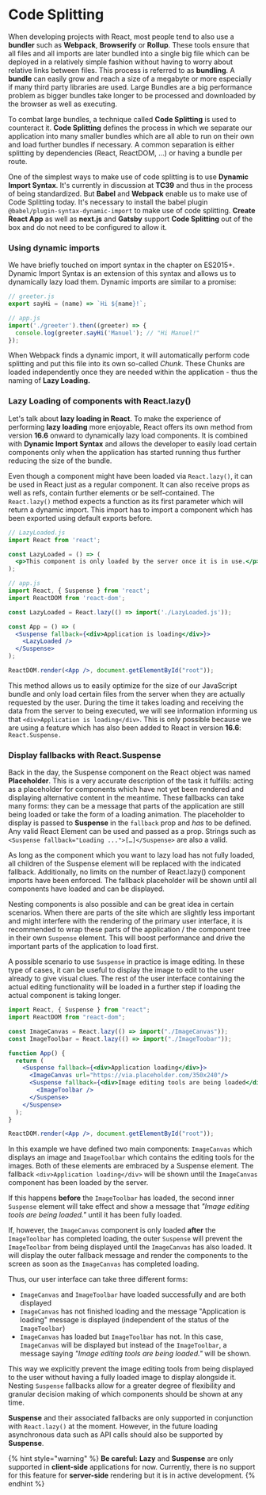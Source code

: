 # Code Splitting



When developing projects with React, most people tend to also use a **bundler** such as **Webpack**, **Browserify** or **Rollup**. These tools ensure that all files and all imports are later bundled into a single big file which can be deployed in a relatively simple fashion without having to worry about relative links between files. This process is referred to as **bundling**. A **bundle** can easily grow and reach a size of a megabyte or more especially if many third party libraries are used. Large Bundles are a big performance problem as bigger bundles take longer to be processed and downloaded by the browser as well as executing.

To combat large bundles, a technique called **Code Splitting** is used to counteract it. **Code Splitting** defines the process in which we separate our application into many smaller bundles which are all able to run on their own and load further bundles if necessary. A common separation is either splitting by dependencies \(React, ReactDOM, ...\) or having a bundle per route.

One of the simplest ways to make use of code splitting is to use **Dynamic Import Syntax**. It's currently in discussion at **TC39** and thus in the process of being standardized. But **Babel** and **Webpack** enable us to make use of Code Splitting today. It's necessary to install the babel plugin `@babel/plugin-syntax-dynamic-import` to make use of code splitting. **Create React App** as well as **next.js** and **Gatsby** support **Code Splitting** out of the box and do not need to be configured to allow it.

### Using dynamic imports

We have briefly touched on import syntax in the chapter on ES2015+. Dynamic Import Syntax is an extension of this syntax and allows us to dynamically lazy load them. Dynamic imports are similar to a promise:

```jsx
// greeter.js
export sayHi = (name) => `Hi ${name}!`;
```

```jsx
// app.js
import('./greeter').then((greeter) => {
  console.log(greeter.sayHi('Manuel'); // "Hi Manuel!"
});
```

When Webpack finds a dynamic import, it will automatically perform code splitting and put this file into its own so-called _Chunk_. These Chunks are loaded independently once they are needed within the application - thus the naming of **Lazy Loading.**

### Lazy Loading of components with React.lazy\(\)

Let's talk about **lazy loading in React**. To make the experience of performing **lazy loading** more enjoyable, React offers its own method from version **16.6** onward to dynamically lazy load components. It is combined with **Dynamic Import Syntax** and allows the developer to easily load certain components only when the application has started running thus further reducing the size of the bundle.

Even though a component might have been loaded via `React.lazy()`, it can be used in React just as a regular component. It can also receive props as well as refs, contain further elements or be self-contained. The `React.lazy()` method expects a function as its first parameter which will return a dynamic import. This import has to import a component which has been exported using default exports before.

```jsx
// LazyLoaded.js
import React from 'react';

const LazyLoaded = () => (
  <p>This component is only loaded by the server once it is in use.</p>
);
```

```jsx
// app.js
import React, { Suspense } from 'react';
import ReactDOM from 'react-dom';

const LazyLoaded = React.lazy(() => import('./LazyLoaded.js'));

const App = () => (
  <Suspense fallback={<div>Application is loading</div>}>
    <LazyLoaded />
  </Suspense>
);

ReactDOM.render(<App />, document.getElementById("root"));
```

This method allows us to easily optimize for the size of our JavaScript bundle and only load certain files from the server when they are actually requested by the user. During the time it takes loading and receiving the data from the server to being executed, we will see information informing us that `<div>Application is loading</div>`. This is only possible because we are using a feature which has also been added to React in version **16.6**: `React.Suspense.` 

### Display fallbacks with React.Suspense

Back in the day, the Suspense component on the React object was named **Placeholder**. This is a very accurate description of the task it fulfills: acting as a placeholder for components which have not yet been rendered and displaying alternative content in the meantime. These fallbacks can take many forms: they can be a message that parts of the application are still being loaded or take the form of a loading animation. The placeholder to display is passed to **Suspense** in the `fallback` prop and _has_ to be defined. Any valid React Element can be used and passed as a prop. Strings such as `<Suspense fallback="Loading ...">[…]</Suspense>` are also a valid.

As long as the component which you want to lazy load has not fully loaded, all children of the Suspense element will be replaced with the indicated fallback. Additionally, no limits on the number of React.lazy\(\) component imports have been enforced. The fallback placeholder will be shown until all components have loaded and can be displayed.

Nesting components is also possible and can be great idea in certain scenarios. When there are parts of the site which are slightly less important and might interfere with the rendering of the primary user interface, it is recommended to wrap these parts of the application / the component tree in their own `Suspense` element. This will boost performance and drive the important parts of the application to load first.

A possible scenario to use `Suspense` in practice is image editing. In these type of cases, it can be useful to display the image to edit to the user already to give visual clues. The rest of the user interface containing the actual editing functionality will be loaded in a further step if loading the actual component is taking longer.

```jsx
import React, { Suspense } from "react";
import ReactDOM from "react-dom";

const ImageCanvas = React.lazy(() => import("./ImageCanvas"));
const ImageToolbar = React.lazy(() => import("./ImageToobar"));

function App() {
  return (
    <Suspense fallback={<div>Application loading</div>}>
      <ImageCanvas url="https://via.placeholder.com/350x240"/>
      <Suspense fallback={<div>Image editing tools are being loaded</div>}>
        <ImageToolbar />
      </Suspense>
    </Suspense>
  );
}

ReactDOM.render(<App />, document.getElementById("root"));
```

In this example we have defined two main components: `ImageCanvas` which displays an image and `ImageToolbar` which contains the editing tools for the images. Both of these elements are embraced by a Suspense element. The fallback `<div>Application loading</div>` will be shown until the `ImageCanvas` component has been loaded by the server.

If this happens **before** the `ImageToolbar` has loaded, the second inner `Suspense` element will take effect and show a message that _"Image editing tools are being loaded."_  until it has been fully loaded.

If, however, the `ImageCanvas` component is only loaded **after** the `ImageToolbar` has completed loading, the outer `Suspense` will prevent the `ImageToolbar` from being displayed until the `ImageCanvas` has also loaded. It will display the outer fallback message and render the components to the screen as soon as the `ImageCanvas` has completed loading.

Thus, our user interface can take three different forms:

* `ImageCanvas` and `ImageToolbar` have loaded successfully and are both displayed
* `ImageCanvas` has not finished loading and the message "Application is loading" message is displayed \(independent of the status of the `ImageToolbar`\)
* `ImageCanvas` has loaded but `ImageToolbar` has not. In this case, `ImageCanvas` will be displayed but instead of the `ImageToolbar`, a message saying _"Image editing tools are being loaded."_  will be shown.

This way we explicitly prevent the image editing tools from being displayed to the user without having a fully loaded image to display alongside it. Nesting `Suspense` fallbacks allow for a greater degree of flexibility and granular decision making of which components should be shown at any time.

**Suspense** and their associated fallbacks are only supported in conjunction with `React.lazy()` at the moment. However, in the future loading asynchronous data such as API calls should also be supported by **Suspense**.

{% hint style="warning" %}
**Be careful:** **Lazy** and **Suspense** are only supported in **client-side** applications for now. Currently, there is no support for this feature for **server-side** rendering but it is in active development.
{% endhint %}

